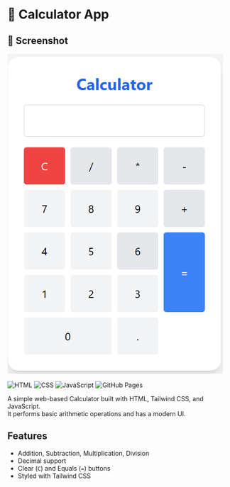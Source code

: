# 🧮 Calculator App

## 📸 Screenshot

![Calculator Screenshot](screenshot.png)




![HTML](https://img.shields.io/badge/HTML5-E34F26?style=flat&logo=html5&logoColor=white)
![CSS](https://img.shields.io/badge/TailwindCSS-06B6D4?style=flat&logo=tailwind-css&logoColor=white)
![JavaScript](https://img.shields.io/badge/JavaScript-F7DF1E?style=flat&logo=javascript&logoColor=black)
![GitHub Pages](https://img.shields.io/badge/GitHub_Pages-181717?style=flat&logo=github&logoColor=white)

A simple web-based Calculator built with HTML, Tailwind CSS, and JavaScript.  
It performs basic arithmetic operations and has a modern UI.

## Features
- Addition, Subtraction, Multiplication, Division
- Decimal support
- Clear (`C`) and Equals (`=`) buttons
- Styled with Tailwind CSS
